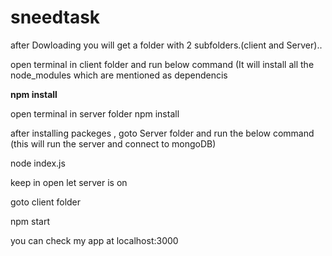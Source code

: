 # sneedtask
after Dowloading you will get a folder with 2 subfolders.(client and Server)..

open terminal in client folder and run below command (It will install all the node_modules which are mentioned as dependencis

<b>npm install</b> 

open terminal in server folder
npm install


after installing packeges , goto Server folder and run the below command (this will run the server and connect to mongoDB)

node index.js 

keep in open let server is on

goto client folder 

npm start

you can check my app at localhost:3000
